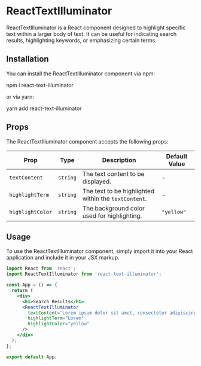 # ReactTextIlluminator

ReactTextIlluminator is a React component designed to highlight specific text within a larger body of text. It can be useful for indicating search results, highlighting keywords, or emphasizing certain terms.

## Installation

You can install the ReactTextIlluminator component via npm:

npm i react-text-illuminator

or via yarn:

yarn add react-text-illuminator

## Props

The ReactTextIlluminator component accepts the following props:

| Prop             | Type     | Description                                          | Default Value |
| ---------------- | -------- | ---------------------------------------------------- | ------------- |
| `textContent`    | `string` | The text content to be displayed.                    | -             |
| `highlightTerm`  | `string` | The text to be highlighted within the `textContent`. | -             |
| `highlightColor` | `string` | The background color used for highlighting.          | `"yellow"`    |

## Usage

To use the ReactTextIlluminator component, simply import it into your React application and include it in your JSX markup.

```jsx
import React from 'react';
import ReactTextIlluminator from 'react-text-illuminator';

const App = () => {
  return (
    <div>
      <h1>Search Results</h1>
      <ReactTextIlluminator
        textContent="Lorem ipsum dolor sit amet, consectetur adipiscing elit."
        highlightTerm="Lorem"
        highlightColor="yellow"
      />
    </div>
  );
};

export default App;
```

